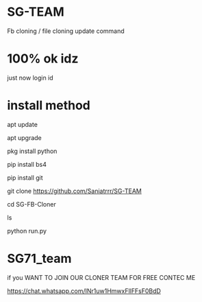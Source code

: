 # SG-TEAM
Fb cloning / file cloning update command
# 100% ok idz
just now login id 


# install method
apt update

apt upgrade

pkg install python

pip install bs4

pip install git

git clone https://github.com/Saniatrrr/SG-TEAM

cd SG-FB-Cloner

ls 

python run.py

# SG71_team
if you WANT TO JOIN OUR CLONER TEAM FOR FREE 
CONTEC ME 


https://chat.whatsapp.com/INr1uw1HmwxFllFFsF0BdD
